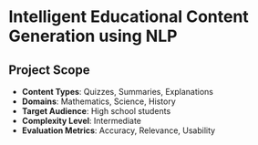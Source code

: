 # Intelligent Educational Content Generation using NLP

## Project Scope

- **Content Types**: Quizzes, Summaries, Explanations
- **Domains**: Mathematics, Science, History
- **Target Audience**: High school students
- **Complexity Level**: Intermediate
- **Evaluation Metrics**: Accuracy, Relevance, Usability